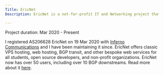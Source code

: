 ```yaml
---
Title: EricNet
Description: EricNet is a not-for-profit IT and Networking project that provides free hosting and BGP upstream to students and open-source projects. EricNet offers classic VPS Hosting, web hosting, BGP transit, and other bespoke web services for all students, open source developers, and non-profit organizations. EricNet has over 50 users and 10 BGP downstreams.

---
```


Project duration: Mar 2020 - Present

I registered AS206628 EricNet on 19 Mar 2020 with [Inferno
Communications](https://infernocomms.com/) and I have been maintaining it since.
EricNet offers classic VPS hosting, web hosting, BGP transit, and other bespoke
web services for all students, open source developers, and non-profit
organizations. EricNet now has over 50 users, including over 10 BGP downstreams.
Read more about it [here](https://as206628.net).
